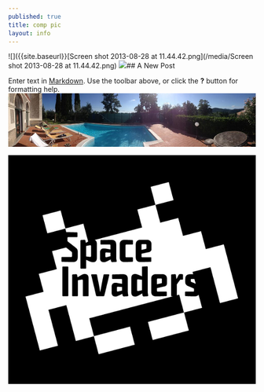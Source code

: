 ```yaml
---
published: true
title: comp pic
layout: info
---
```


![]({{site.baseurl}}[Screen shot 2013-08-28 at 11.44.42.png](/media/Screen shot 2013-08-28 at 11.44.42.png)
![](/media/spacecomp.jpg)## A New Post

Enter text in [Markdown](http://daringfireball.net/projects/markdown/). Use the toolbar above, or click the **?** button for formatting help.
![941762_10151563606409620_657210009_n.jpg](/media/941762_10151563606409620_657210009_n.jpg)

![spacelargelogo.jpg](/media/spacelargelogo.jpg)
